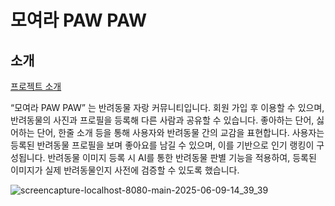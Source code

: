 # 모여라 PAW PAW
## 소개
[프로젝트 소개](https://feelfreetothink.tistory.com/244)

“모여라 PAW PAW” 는 반려동물 자랑 커뮤니티입니다.
회원 가입 후 이용할 수 있으며, 반려동물의 사진과 프로필을 등록해 다른 사람과 공유할 수 있습니다.
좋아하는 단어, 싫어하는 단어, 한줄 소개 등을 통해 사용자와 반려동물 간의 교감을 표현합니다. 사용자는 등록된 반려동물 프로필을 보며 좋아요를 남길 수 있으며, 이를 기반으로 인기 랭킹이 구성됩니다.
반려동물 이미지 등록 시 AI를 통한 반려동물 판별 기능을 적용하여, 등록된 이미지가 실제 반려동물인지 사전에 검증할 수 있도록 했습니다.




![screencapture-localhost-8080-main-2025-06-09-14_39_39](https://github.com/user-attachments/assets/0714d6d2-bcd4-4348-ac4a-132550569b7c)
